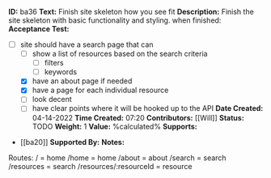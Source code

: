 **ID:** ba36
**Text:** Finish site skeleton how you see fit
**Description:** Finish the site skeleton with basic functionality and styling. when finished:
**Acceptance Test:**
- [ ] site should have a search page that can
	- [ ] show a list of resources based on the search criteria
		- [ ] filters
		- [ ] keywords
	- [x] have an about page if needed
	- [x] have a page for each individual resource
	- [ ] look decent
	- [ ] have clear points where it will be hooked up to the API
**Date Created:** 04-14-2022
**Time Created:** 07:20
**Contributors:** [[Will]]
**Status:** TODO
**Weight:** 1
**Value:** %calculated%
**Supports:**
- [[ba20]]
**Supported By:**
**Notes:**

Routes:
/ = home
/home = home
/about = about
/search = search
/resources = search
/resources/:resourceId = resource